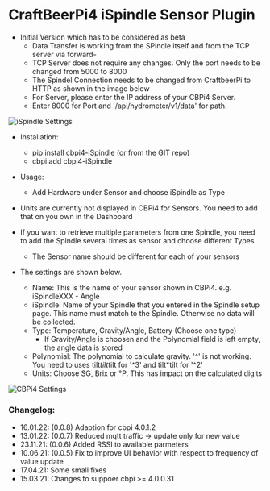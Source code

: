 # CraftBeerPi4 iSpindle Sensor Plugin

- Initial Version which has to be considered as beta
    - Data Transfer is working from the SPindle itself and from the TCP server via forward-
    - TCP Server does not require any changes. Only the port needs to be changed from 5000 to 8000
    - The Spindel Connection needs to be changed from CraftbeerPi to HTTP as shown in the image below
    - For Server, please enter the IP address of your CBPi4 Server.
    - Enter 8000 for Port and '/api/hydrometer/v1/data' for path.

![iSpindle Settings](https://github.com/avollkopf/cbpi4-iSpindle/blob/main/Spindle_Connection_Settings.png?raw=true)

- Installation: 
    - pip install cbpi4-iSpindle (or from the GIT repo)
    - cbpi add cbpi4-iSpindle
- Usage:
    - Add Hardware under Sensor and choose iSpindle as Type

- Units are currently not displayed in CBPi4 for Sensors. You need to add that on you own in the Dashboard
- If you want to retrieve multiple parameters from one Spindle, you need to add the Spindle several times as sensor and choose different Types
    - The Sensor name should be different for each of your sensors
- The settings are shown below.
    - Name: This is the name of your sensor shown in CBPi4. e.g. iSpindleXXX - Angle
    - iSpindle: Name of your Spindle that you entered in the Spindle setup page. This name must match to the Spindle. Otherwise no data will be collected.
    - Type: Temperature, Gravity/Angle, Battery (Choose one type)
        - If Gravity/Angle is choosen and the Polynomial field is left empty, the angle data is stored
    - Polynomial: The polynomial to calculate gravity. '^' is not working. You need to uses tilt*tilt*tilt for '^3' and tilt*tilt for '^2'
    - Units: Choose SG, Brix or °P. This has impact on the calculated digits

![CBPi4 Settings](https://github.com/avollkopf/cbpi4-iSpindle/blob/main/Settings.png?raw=true)

### Changelog:

- 16.01.22: (0.0.8) Adaption for cbpi 4.0.1.2
- 13.01.22: (0.0.7) Reduced mqtt traffic -> update only for new value
- 23.11.21: (0.0.6) Added RSSI to available parmeters
- 10.06.21: (0.0.5) Fix to improve UI behavior with respect to frequency of value update
- 17.04.21: Some small fixes
- 15.03.21: Changes to suppoer cbpi >= 4.0.0.31
